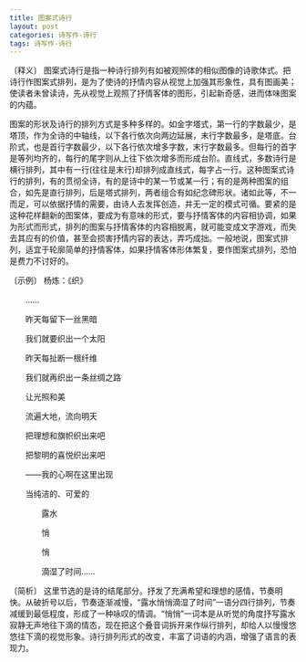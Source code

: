 ```yaml
---
title: 图案式诗行
layout: post
categories: 诗写作-诗行
tags: 诗写作-诗行
---
```


〔释义〕 图案式诗行是指一种诗行排列有如被观照体的相似图像的诗歌体式。把诗行作图案式排列，是为了使诗的抒情内容从视觉上加强其形象性，具有图画美；使读者未曾读诗，先从视觉上观照了抒情客体的图形，引起新奇感，进而体味图案的内蕴。

图案的形状及诗行的排列方式是多种多样的。如金字塔式，第一行的字数最少，是塔顶，作为全诗的中轴线，以下各行依次向两边延展，末行字数最多，是塔底。台阶式，也是首行字数最少，以下各行依次增多字数，末行字数最多。但每行的首字是等列均齐的，每行的尾字则从上往下依次增多而形成台阶。直线式，多数诗行是横行排列，其中有一行(往往是末行)却排列成直线式，每字占一行。这种图案式诗行的排列，有的贯彻全诗，有的是诗中的某一节或某一行；有的是两种图案的组合，如先是直行排列，后是塔式排列，两者组合有如纪念碑形状。诸如此等，不一而足，可以依据抒情的需要，由诗人去发挥创造，并无一定的模式可循。要紧的是这种花样翻新的图案体，要成为有意味的形式，要与抒情客体的内容相协调，如果为形式而形式，排列的图案与抒情客体的内容相脱离，就可能变成文字游戏，而失去其应有的价值，甚至会损害抒情内容的表达，弄巧成拙。一般地说，图案式排列，适宜于轮廓简单的抒情客体，如果抒情客体形体繁复，要作图案式排列，恐怕是费力不讨好的。

〔示例〕 杨炼：《织》

　　……

　　昨天每留下一丝黑暗

　　我们就要织出一个太阳

　　昨天每扯断一根纤维

　　我们就再织出一条丝绸之路

　　让光照和美

　　流遍大地，流向明天

　　把理想和旗帜织出来吧

　　把黎明的喜悦织出来吧

　　——我的心啊在这里出现

　　当纯洁的、可爱的



　　　　露水

　　　　悄

　　　　悄

　　　　滴湿了时间……

〔简析〕 这里节选的是诗的结尾部分。抒发了充满希望和理想的感情，节奏明快。从破折号以后，节奏逐渐减慢，“露水悄悄滴湿了时间”一语分四行排列，节奏减缓到最低程度，形成了一种咏叹的情调。“悄悄”一词本是从听觉的角度抒写露水寂静无声地往下滴的情态，现在把这个叠音词拆开来作纵行排列，却给人以慢慢悠悠往下滴的视觉形象。诗行排列形式的改变，丰富了词语的内涵，增强了语言的表现力。 